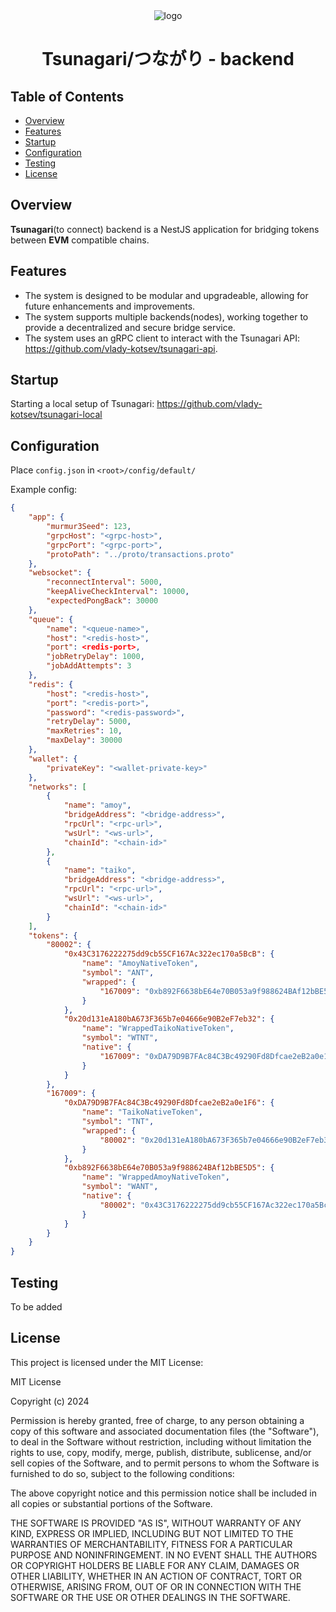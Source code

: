 <div align="center">
  <img src="https://github.com/user-attachments/assets/8e4e3361-4930-45ef-addc-a0b576e8c56f" alt="logo" />
  <h1>Tsunagari/つながり - backend</h1>
  
</div>

## Table of Contents

- [Overview](#overview)
- [Features](#features)
- [Startup](#startup)
- [Configuration](#deployment)
- [Testing](#testing)
- [License](#license)

## Overview

**Tsunagari**(to connect) backend is a NestJS application for bridging tokens between **EVM** compatible chains.

## Features

- The system is designed to be modular and upgradeable, allowing for future enhancements and improvements.
- The system supports multiple backends(nodes), working together to provide a decentralized and secure bridge service.
- The system uses an gRPC client to interact with the Tsunagari API: https://github.com/vlady-kotsev/tsunagari-api.

## Startup

Starting a local setup of Tsunagari: https://github.com/vlady-kotsev/tsunagari-local

## Configuration

Place `config.json` in `<root>/config/default/`

Example config:

```json
{
    "app": {
        "murmur3Seed": 123,
        "grpcHost": "<grpc-host>",
        "grpcPort": "<grpc-port>",
        "protoPath": "../proto/transactions.proto"
    },
    "websocket": {
        "reconnectInterval": 5000,
        "keepAliveCheckInterval": 10000,
        "expectedPongBack": 30000
    },
    "queue": {
        "name": "<queue-name>",
        "host": "<redis-host>",
        "port": <redis-port>,
        "jobRetryDelay": 1000,
        "jobAddAttempts": 3
    },
    "redis": {
        "host": "<redis-host>",
        "port": "<redis-port>",
        "password": "<redis-password>",
        "retryDelay": 5000,
        "maxRetries": 10,
        "maxDelay": 30000
    },
    "wallet": {
        "privateKey": "<wallet-private-key>"
    },
    "networks": [
        {
            "name": "amoy",
            "bridgeAddress": "<bridge-address>",
            "rpcUrl": "<rpc-url>",
            "wsUrl": "<ws-url>",
            "chainId": "<chain-id>"
        },
        {
            "name": "taiko",
            "bridgeAddress": "<bridge-address>",
            "rpcUrl": "<rpc-url>",
            "wsUrl": "<ws-url>",
            "chainId": "<chain-id>"
        }
    ],
    "tokens": {
        "80002": {
            "0x43C3176222275dd9cb55CF167Ac322ec170a5BcB": {
                "name": "AmoyNativeToken",
                "symbol": "ANT",
                "wrapped": {
                    "167009": "0xb892F6638bE64e70B053a9f988624BAf12bBE5D5"
                }
            },
            "0x20d131eA180bA673F365b7e04666e90B2eF7eb32": {
                "name": "WrappedTaikoNativeToken",
                "symbol": "WTNT",
                "native": {
                    "167009": "0xDA79D9B7FAc84C3Bc49290Fd8Dfcae2eB2a0e1F6"
                }
            }
        },
        "167009": {
            "0xDA79D9B7FAc84C3Bc49290Fd8Dfcae2eB2a0e1F6": {
                "name": "TaikoNativeToken",
                "symbol": "TNT",
                "wrapped": {
                    "80002": "0x20d131eA180bA673F365b7e04666e90B2eF7eb32"
                }
            },
            "0xb892F6638bE64e70B053a9f988624BAf12bBE5D5": {
                "name": "WrappedAmoyNativeToken",
                "symbol": "WANT",
                "native": {
                    "80002": "0x43C3176222275dd9cb55CF167Ac322ec170a5BcB"
                }
            }
        }
    }
}
```

## Testing

To be added

## License

This project is licensed under the MIT License:

MIT License

Copyright (c) 2024

Permission is hereby granted, free of charge, to any person obtaining a copy
of this software and associated documentation files (the "Software"), to deal
in the Software without restriction, including without limitation the rights
to use, copy, modify, merge, publish, distribute, sublicense, and/or sell
copies of the Software, and to permit persons to whom the Software is
furnished to do so, subject to the following conditions:

The above copyright notice and this permission notice shall be included in all
copies or substantial portions of the Software.

THE SOFTWARE IS PROVIDED "AS IS", WITHOUT WARRANTY OF ANY KIND, EXPRESS OR
IMPLIED, INCLUDING BUT NOT LIMITED TO THE WARRANTIES OF MERCHANTABILITY,
FITNESS FOR A PARTICULAR PURPOSE AND NONINFRINGEMENT. IN NO EVENT SHALL THE
AUTHORS OR COPYRIGHT HOLDERS BE LIABLE FOR ANY CLAIM, DAMAGES OR OTHER
LIABILITY, WHETHER IN AN ACTION OF CONTRACT, TORT OR OTHERWISE, ARISING FROM,
OUT OF OR IN CONNECTION WITH THE SOFTWARE OR THE USE OR OTHER DEALINGS IN THE
SOFTWARE.
